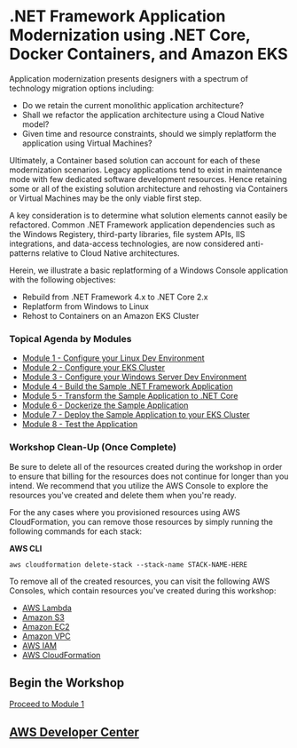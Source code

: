 
# .NET Framework Application Modernization using .NET Core, Docker Containers, and Amazon EKS

Application modernization presents designers with a spectrum of technology migration options including:

* Do we retain the current monolithic application architecture?
* Shall we refactor the application architecture using a Cloud Native model?
* Given time and resource constraints, should we simply replatform the application using Virtual Machines?

Ultimately, a Container based solution can account for each of these modernization scenarios.  Legacy applications tend to exist in maintenance mode with few dedicated software development resources.  Hence retaining some or all of the existing solution architecture and rehosting via Containers or Virtual Machines may be the only viable first step.

A key consideration is to determine what solution elements cannot easily be refactored. Common .NET Framework application dependencies such as the Windows Registery, third-party libraries, file system APIs, IIS integrations, and data-access technologies, are now considered anti-patterns relative to Cloud Native architectures.

Herein, we illustrate a basic replatforming of a Windows Console application with the following objectives:

* Rebuild from .NET Framework 4.x to .NET Core 2.x
* Replatform from Windows to Linux
* Rehost to Containers on an Amazon EKS Cluster


### Topical Agenda by Modules

* [Module 1 - Configure your Linux Dev Environment](/module-1)
* [Module 2 - Configure your EKS Cluster](/module-2)
* [Module 3 - Configure your Windows Server Dev Environment](/module-3)
* [Module 4 - Build the Sample .NET Framework Application](/module-4)
* [Module 5 - Transform the Sample Application to .NET Core](/module-5)
* [Module 6 - Dockerize the Sample Application](/module-6)
* [Module 7 - Deploy the Sample Application to your EKS Cluster](/module-7)
* [Module 8 - Test the Application](/module-8)


### Workshop Clean-Up (Once Complete)
Be sure to delete all of the resources created during the workshop in order to ensure that billing for the resources does not continue for longer than you intend.  We recommend that you utilize the AWS Console to explore the resources you've created and delete them when you're ready.

For the any cases where you provisioned resources using AWS CloudFormation, you can remove those resources by simply running the following commands for each stack:

__AWS CLI__
```
aws cloudformation delete-stack --stack-name STACK-NAME-HERE
```

To remove all of the created resources, you can visit the following AWS Consoles, which contain resources you've created during this workshop:

* [AWS Lambda](https://console.aws.amazon.com/lambda/home)
* [Amazon S3](https://console.aws.amazon.com/s3/home)
* [Amazon EC2](https://console.aws.amazon.com/ec2/home)
* [Amazon VPC](https://console.aws.amazon.com/vpc/home)
* [AWS IAM](https://console.aws.amazon.com/iam/home)
* [AWS CloudFormation](https://console.aws.amazon.com/cloudformation/home)


## Begin the Workshop

[Proceed to Module 1](/module-1)


## [AWS Developer Center](https://developer.aws)






















